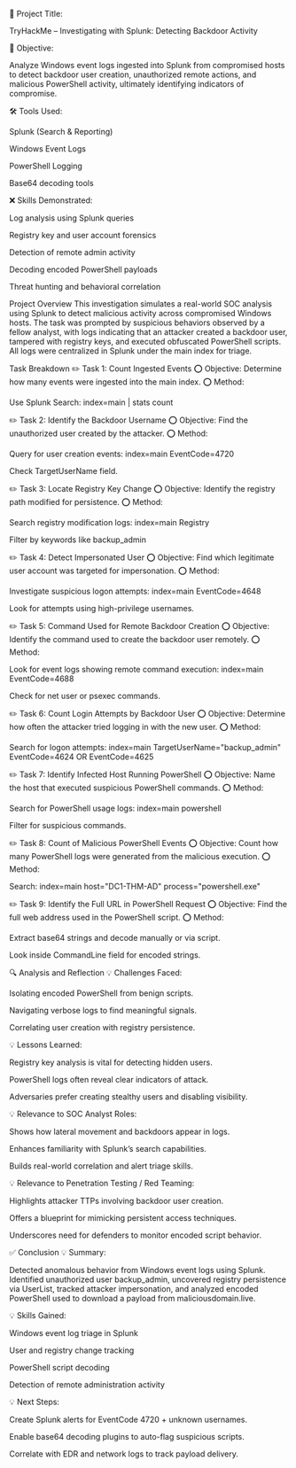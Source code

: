 📝 Project Title:

TryHackMe – Investigating with Splunk: Detecting Backdoor Activity

🎯 Objective:

Analyze Windows event logs ingested into Splunk from compromised hosts to detect backdoor user creation, unauthorized remote actions, and malicious PowerShell activity, ultimately identifying indicators of compromise.

🛠️ Tools Used:

Splunk (Search & Reporting)

Windows Event Logs

PowerShell Logging

Base64 decoding tools

❌ Skills Demonstrated:

Log analysis using Splunk queries

Registry key and user account forensics

Detection of remote admin activity

Decoding encoded PowerShell payloads

Threat hunting and behavioral correlation

Project Overview
This investigation simulates a real-world SOC analysis using Splunk to detect malicious activity across compromised Windows hosts. The task was prompted by suspicious behaviors observed by a fellow analyst, with logs indicating that an attacker created a backdoor user, tampered with registry keys, and executed obfuscated PowerShell scripts. All logs were centralized in Splunk under the main index for triage.

Task Breakdown
✏️ Task 1: Count Ingested Events
⭕️ Objective: Determine how many events were ingested into the main index.
⭕️ Method:

Use Splunk Search: index=main | stats count

✏️ Task 2: Identify the Backdoor Username
⭕️ Objective: Find the unauthorized user created by the attacker.
⭕️ Method:

Query for user creation events:
index=main EventCode=4720

Check TargetUserName field.

✏️ Task 3: Locate Registry Key Change
⭕️ Objective: Identify the registry path modified for persistence.
⭕️ Method:

Search registry modification logs:
index=main Registry

Filter by keywords like backup_admin

✏️ Task 4: Detect Impersonated User
⭕️ Objective: Find which legitimate user account was targeted for impersonation.
⭕️ Method:

Investigate suspicious logon attempts:
index=main EventCode=4648

Look for attempts using high-privilege usernames.

✏️ Task 5: Command Used for Remote Backdoor Creation
⭕️ Objective: Identify the command used to create the backdoor user remotely.
⭕️ Method:

Look for event logs showing remote command execution:
index=main EventCode=4688

Check for net user or psexec commands.

✏️ Task 6: Count Login Attempts by Backdoor User
⭕️ Objective: Determine how often the attacker tried logging in with the new user.
⭕️ Method:

Search for logon attempts:
index=main TargetUserName="backup_admin" EventCode=4624 OR EventCode=4625

✏️ Task 7: Identify Infected Host Running PowerShell
⭕️ Objective: Name the host that executed suspicious PowerShell commands.
⭕️ Method:

Search for PowerShell usage logs:
index=main powershell

Filter for suspicious commands.

✏️ Task 8: Count of Malicious PowerShell Events
⭕️ Objective: Count how many PowerShell logs were generated from the malicious execution.
⭕️ Method:

Search:
index=main host="DC1-THM-AD" process="powershell.exe"

✏️ Task 9: Identify the Full URL in PowerShell Request
⭕️ Objective: Find the full web address used in the PowerShell script.
⭕️ Method:

Extract base64 strings and decode manually or via script.

Look inside CommandLine field for encoded strings.

🔍 Analysis and Reflection
💡 Challenges Faced:

Isolating encoded PowerShell from benign scripts.

Navigating verbose logs to find meaningful signals.

Correlating user creation with registry persistence.

💡 Lessons Learned:

Registry key analysis is vital for detecting hidden users.

PowerShell logs often reveal clear indicators of attack.

Adversaries prefer creating stealthy users and disabling visibility.

💡 Relevance to SOC Analyst Roles:

Shows how lateral movement and backdoors appear in logs.

Enhances familiarity with Splunk’s search capabilities.

Builds real-world correlation and alert triage skills.

💡 Relevance to Penetration Testing / Red Teaming:

Highlights attacker TTPs involving backdoor user creation.

Offers a blueprint for mimicking persistent access techniques.

Underscores need for defenders to monitor encoded script behavior.

✅ Conclusion
💡 Summary:

Detected anomalous behavior from Windows event logs using Splunk. Identified unauthorized user backup_admin, uncovered registry persistence via UserList, tracked attacker impersonation, and analyzed encoded PowerShell used to download a payload from maliciousdomain.live.

💡 Skills Gained:

Windows event log triage in Splunk

User and registry change tracking

PowerShell script decoding

Detection of remote administration activity

💡 Next Steps:

Create Splunk alerts for EventCode 4720 + unknown usernames.

Enable base64 decoding plugins to auto-flag suspicious scripts.

Correlate with EDR and network logs to track payload delivery.

